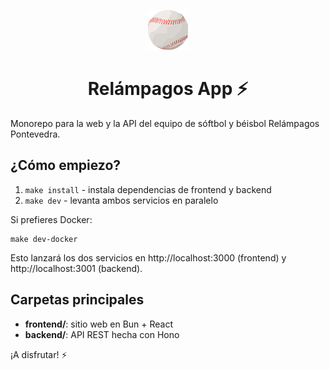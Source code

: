 <p align="center"><img src="frontend/logo.png"/></p>
<h1 align="center">Relámpagos App ⚡</h1>

Monorepo para la web y la API del equipo de sóftbol y béisbol Relámpagos Pontevedra.

## ¿Cómo empiezo?
1. `make install` - instala dependencias de frontend y backend
2. `make dev` - levanta ambos servicios en paralelo

Si prefieres Docker:
```
make dev-docker
```

Esto lanzará los dos servicios en http://localhost:3000 (frontend) y http://localhost:3001 (backend).

## Carpetas principales
- **frontend/**: sitio web en Bun + React
- **backend/**: API REST hecha con Hono

¡A disfrutar! ⚡
